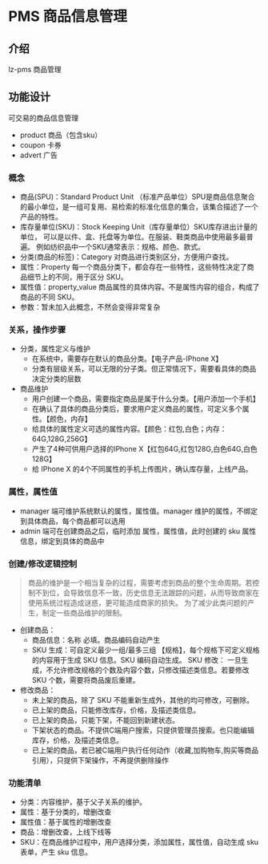 # PMS 商品信息管理

## 介绍
lz-pms 商品管理

## 功能设计
可交易的商品信息管理
- product 商品（包含sku）
- coupon 卡券
- advert 广告

### 概念
- 商品(SPU)：Standard Product Unit （标准产品单位）SPU是商品信息聚合的最小单位，是一组可复用、易检索的标准化信息的集合，该集合描述了一个产品的特性。
- 库存量单位(SKU)：Stock Keeping Unit（库存量单位）SKU库存进出计量的单位， 可以是以件、盒、托盘等为单位。在服装、鞋类商品中使用最多最普遍。 例如纺织品中一个SKU通常表示：规格、颜色、款式。
- 分类(商品的标签)：Category 对商品进行类别区分，方便用户查找。
- 属性：Property 每一个商品分类下，都会存在一些特性，这些特性决定了商品细节上的不同，用于区分 SKU。
- 属性值：property_value 商品属性的具体内容。不是属性内容的组合，构成了商品的不同 SKU。
- 参数：暂未加入此概念，不然会变得非常复杂

### 关系，操作步骤
- 分类，属性定义与维护
    - 在系统中，需要存在默认的商品分类。【电子产品-IPhone X】
    - 分类有层级关系，可以无限的分子类。但正常情况下，需要看具体的商品决定分类的层数
- 商品维护
    - 用户创建一个商品，需要指定商品是属于什么分类。【用户添加一个手机】
    - 在确认了具体的商品分类后，要求用户定义商品的属性，可定义多个属性。【颜色，内存】
    - 给具体的属性定义可选的属性内容。【颜色：红包,白色；内存：64G,128G,256G】
    - 产生了4种可供用户选择的IPhone X【红包64G,红包128G,白色64G,白色128G】
    - 给 IPhone X 的4个不同属性的手机上传图片，确认库存量，上线产品。

### 属性，属性值
- manager 端可维护系统默认的属性，属性值。manager 维护的属性，不绑定到具体商品，每个商品都可以选用
- admin 端可在创建商品之后，临时添加 属性，属性值，此时创建的 sku 属性信息，绑定到具体的商品中

### 创建/修改逻辑控制
> 商品的维护是一个相当复杂的过程，需要考虑到商品的整个生命周期。若控制不到位，会导致信息不一致，历史信息无法跟踪的问题，从而导致商家在使用系统过程造成谜惑，更可能造成商家的损失。
> 为了减少此类问题的产生，制定一些商品维护的限制。

- 创建商品：
  - 商品信息：名称 必填。商品编码自动产生
  - SKU 生成：可自定义最少一组/最多三组 【规格】，每个规格下可定义规格的内容用于生成 SKU 信息。SKU 编码自动生成。
    SKU 修改： 一旦生成，不允许修改规格的个数及内容个数，只修改描述类信息。若要修改 SKU 个数，需要将商品废后重建。
- 修改商品：
  - 未上架的商品，除了 SKU 不能重新生成外，其他的均可修改，可删除。
  - 已上架的商品，只能修改库存，价格，及描述类信息。
  - 已上架的商品，只能下架，不能回到新建状态。
  - 下架状态的商品。不提供C端用户搜索，只提供管理员搜索。也只能编辑 库存，价格，及描述类信息。
  - 已上架的商品，若已被C端用户执行任何动作（收藏,加购物车,购买等商品引用），只提供下架操作，不再提供删除操作


### 功能清单
- 分类：内容维护，基于父子关系的维护。
- 属性：基于分类的，增删改查
- 属性值：基于属性的增删改查
- 商品：增删改查，上线下线等
- SKU：在商品维护过程中，用户选择分类，添加属性，属性值，自动生成 sku 表单，产生 sku 信息。

